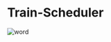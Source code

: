 # Train-Scheduler

![word](https://user-images.githubusercontent.com/38080854/46483093-b718f000-c7ab-11e8-94c6-f2b806555113.png)
